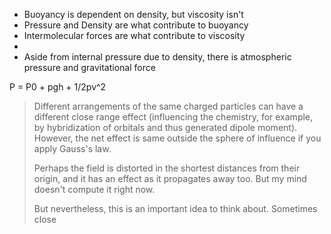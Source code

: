 - Buoyancy is dependent on density, but viscosity isn't
- Pressure and Density are what contribute to buoyancy
- Intermolecular forces are what contribute to viscosity
- 
- Aside from internal pressure due to density, there is atmospheric pressure and gravitational force

P = P0 + pgh + 1/2pv^2



> Different arrangements of the same charged particles can have a different close range effect (influencing the chemistry, for example, by hybridization of orbitals and thus generated dipole moment). However, the net effect is same outside the sphere of influence if you apply Gauss's law.
> 
> Perhaps the field is distorted in the shortest distances from their origin, and it has an effect as it propagates away too. But my mind doesn't compute it right now.
> 
> But nevertheless, this is an important idea to think about. Sometimes close